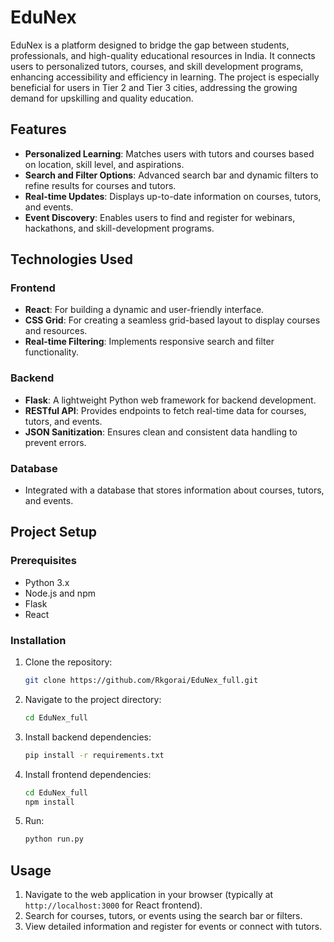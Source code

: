 # EduNex

EduNex is a platform designed to bridge the gap between students, professionals, and high-quality educational resources in India. It connects users to personalized tutors, courses, and skill development programs, enhancing accessibility and efficiency in learning. The project is especially beneficial for users in Tier 2 and Tier 3 cities, addressing the growing demand for upskilling and quality education.

## Features

- **Personalized Learning**: Matches users with tutors and courses based on location, skill level, and aspirations.
- **Search and Filter Options**: Advanced search bar and dynamic filters to refine results for courses and tutors.
- **Real-time Updates**: Displays up-to-date information on courses, tutors, and events.
- **Event Discovery**: Enables users to find and register for webinars, hackathons, and skill-development programs.

## Technologies Used

### Frontend
- **React**: For building a dynamic and user-friendly interface.
- **CSS Grid**: For creating a seamless grid-based layout to display courses and resources.
- **Real-time Filtering**: Implements responsive search and filter functionality.

### Backend
- **Flask**: A lightweight Python web framework for backend development.
- **RESTful API**: Provides endpoints to fetch real-time data for courses, tutors, and events.
- **JSON Sanitization**: Ensures clean and consistent data handling to prevent errors.

### Database
- Integrated with a database that stores information about courses, tutors, and events.

## Project Setup

### Prerequisites
- Python 3.x
- Node.js and npm
- Flask
- React

### Installation

1. Clone the repository:
   ```bash
   git clone https://github.com/Rkgorai/EduNex_full.git
   ```

2. Navigate to the project directory:
   ```bash
   cd EduNex_full
   ```

3. Install backend dependencies:
   ```bash
   pip install -r requirements.txt
   ```

4. Install frontend dependencies:
   ```bash
   cd EduNex_full
   npm install
   ```

5. Run:
   ```bash
   python run.py
   ```

## Usage

1. Navigate to the web application in your browser (typically at `http://localhost:3000` for React frontend).
2. Search for courses, tutors, or events using the search bar or filters.
3. View detailed information and register for events or connect with tutors.
